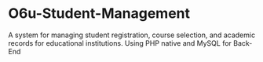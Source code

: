 # O6u-Student-Management
A system for managing student registration, course selection, and academic records for educational institutions. Using PHP native and MySQL for Back-End
